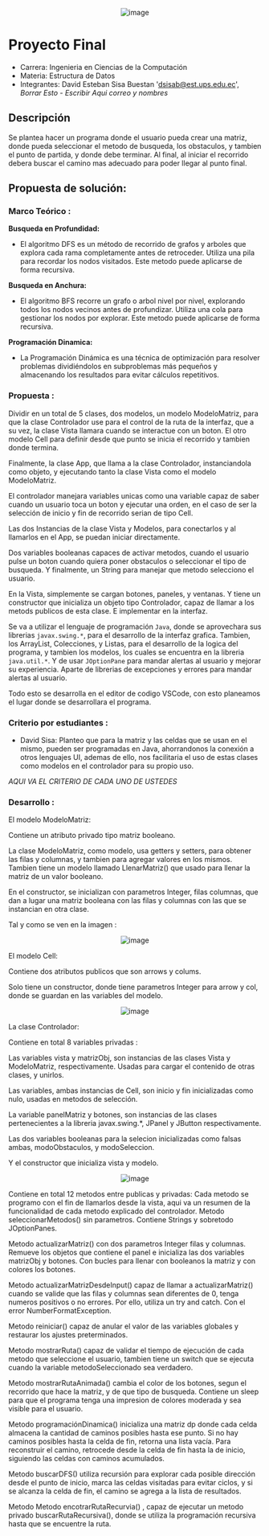 
<p align="center">
  <img src="https://github.com/user-attachments/assets/caa1a648-f9f1-4327-a500-68c62f8420ea" alt="image">
</p>
<h1 aling = "center" >
  Proyecto Final
</h1>

- Carrera: Ingenieria en Ciencias de la Computación
- Materia: Estructura de Datos
- Integrantes: David Esteban Sisa Buestan  'dsisab@est.ups.edu.ec', *Borrar Esto - Escribir Aqui correo y nombres*

## Descripción
 Se plantea hacer un programa donde el usuario pueda crear una matriz, donde pueda seleccionar el metodo de busqueda, los
obstaculos, y tambien el punto de partida, y donde debe terminar. Al final, al iniciar el recorrido debera buscar el 
camino mas adecuado para poder llegar al punto final.

## Propuesta de solución: 
### Marco Teórico : 

**Busqueda en Profundidad:**

- El algoritmo DFS es un método de recorrido de grafos y arboles que explora cada rama completamente antes de retroceder. Utiliza una pila para recordar los nodos visitados.
Este metodo puede aplicarse de forma recursiva.

**Busqueda en Anchura:**

- El algoritmo BFS  recorre un grafo o arbol nivel por nivel, explorando todos los nodos vecinos antes de profundizar. Utiliza una cola para gestionar los nodos por explorar.
Este metodo puede aplicarse de forma recursiva.

__Programación Dinamica:__

 - La Programación Dinámica es una técnica de optimización para resolver problemas dividiéndolos en subproblemas más pequeños y almacenando los resultados para evitar cálculos repetitivos.

### Propuesta  :

Dividir en un total de 5 clases, dos modelos, un modelo ModeloMatriz, para que la clase Controlador use para el control de la ruta de la interfaz, que a su vez, la clase Vista llamara cuando se 
interactue con un boton. El otro modelo Cell para definir desde que punto se inicia el recorrido y tambien donde termina.

Finalmente, la clase App, que llama a la clase Controlador, instanciandola como objeto, y ejecutando tanto la clase Vista como el modelo ModeloMatriz.

El controlador manejara variables unicas como una variable capaz de saber cuando un usuario toca un boton y ejecutar una orden, en el caso de ser la selección de inicio y fin de recorrido serian 
de tipo Cell.

Las dos Instancias de la clase Vista y Modelos, para conectarlos y al llamarlos en el App, se puedan iniciar directamente.

Dos variables booleanas capaces de activar metodos, cuando el usuario pulse un boton cuando quiera poner obstaculos o seleccionar el tipo de busqueda. Y finalmente, un String para manejar que metodo
selecciono el usuario.

En la Vista, simplemente se cargan botones, paneles, y ventanas. Y tiene un constructor que inicializa un objeto tipo Controlador, capaz de llamar a los metods publicos de esta clase. E implementar
en la interfaz.



Se va a utilizar el lenguaje de programación `Java`, donde se aprovechara sus librerias `javax.swing.*`, para el desarrollo de la interfaz grafica. Tambien, los ArrayList, Colecciones, y Listas,
para el desarrollo de la logica del programa, y tambien los modelos, los cuales se encuentra en la libreria `java.util.*`. Y de usar `JOptionPane` para mandar alertas al usuario y mejorar su experiencia.
Aparte de librerias de excepciones y errores para mandar alertas al usuario.

Todo esto se desarrolla en el editor de codigo VSCode, con esto planeamos el lugar donde se desarrollara el programa.

### Criterio por estudiantes :
- David Sisa: Planteo que para la matriz y las celdas que se usan en el mismo, pueden ser programadas en Java, ahorrandonos la conexión a otros lenguajes UI, ademas de ello, nos facilitaria el uso
de estas clases como modelos en el controlador para su propio uso.

*AQUI VA EL CRITERIO DE CADA UNO DE USTEDES*

### Desarrollo :
  El modelo ModeloMatriz: 
  
  Contiene un atributo privado tipo matriz booleano.
  
  La clase ModeloMatriz, como modelo, usa getters y setters, para obtener las filas y columnas, y tambien para agregar valores en los mismos.
  Tambien tiene un modelo llamado LlenarMatriz() que usado para llenar la matriz de un valor booleano.
  
  En el constructor, se inicializan con parametros Integer, filas columnas,  que dan a lugar una matriz booleana con las filas y columnas con las 
  que se instancian en otra clase.
  
  Tal y como se ven en la imagen :


<p align="center">
  <img src="https://github.com/user-attachments/assets/8787be79-4302-4a85-8b53-59f10e5455ad" alt="image">
</p>

  El modelo Cell:

  Contiene dos atributos publicos que son arrows y colums.

  Solo tiene un constructor, donde tiene parametros Integer para arrow y col, donde se guardan en las variables del modelo.

<p align="center">
  <img src="https://github.com/user-attachments/assets/5a3fe024-d213-4c32-99fd-811ad34f702c" alt="image">
</p>
  La clase Controlador:

  Contiene en total 8 variables privadas :
  
  Las variables vista y matrizObj, son instancias de las clases Vista y ModeloMatriz, respectivamente. Usadas para cargar el contenido de otras clases, y unirlos.
  
  Las variables, ambas instancias de Cell, son inicio y fin inicializadas como nulo, usadas en metodos de selección.
  
  La variable panelMatriz y botones, son instancias de las clases pertenecientes a la libreria javax.swing.*, JPanel y JButton respectivamente.
  
  Las dos variables booleanas para la selecion inicializadas como falsas ambas, modoObstaculos, y modoSeleccion.

  Y el constructor que inicializa vista y modelo.
  
<p align="center">
  <img src="https://github.com/user-attachments/assets/9239f166-6067-46ec-baab-9a67800126e4" alt="image">
</p>

  Contiene en total 12 metodos entre publicas y privadas:
  Cada metodo se programo con el fin de llamarlos desde la vista, aqui va un resumen de la funcionalidad de cada metodo explicado del controlador.
  Metodo  seleccionarMetodos() sin parametros. Contiene Strings y sobretodo JOptionPanes.

  Metodo  actualizarMatriz() con dos parametros Integer filas y columnas. Remueve los objetos que contiene el panel e inicializa las dos variables matrizObj y botones.
  Con bucles para llenar con booleanos la matriz y con colores los botones.

  Metodo  actualizarMatrizDesdeInput() capaz de llamar a actualizarMatriz() cuando se valide que las filas y columnas sean diferentes de 0, tenga numeros positivos o  no errores.
  Por ello, utiliza un try and catch. Con el error NumberFormatException.

  Metodo reiniciar() capaz de anular el valor de las variables globales y restaurar los ajustes preterminados. 


  Metodo  mostrarRuta() capaz de validar el tiempo de ejecución de cada metodo que seleccione el usuario, tambien tiene un switch que se ejecuta cuando la variable metodoSeleccionado
  sea verdadero.

  Metodo  mostrarRutaAnimada() cambia el color de los botones, segun el recorrido que hace la matriz, y de que tipo de busqueda. Contiene un sleep para que el programa tenga una 
  impresion de colores moderada y sea visible para el usuario.

  Metodo programaciónDinamica() inicializa una matriz dp donde cada celda almacena la cantidad de caminos posibles hasta ese punto. Si no hay caminos posibles hasta la celda de fin, retorna una lista vacía.
  Para reconstruir el camino, retrocede desde la celda de fin hasta la de inicio, siguiendo las celdas con caminos acumulados.

  Metodo buscarDFS() utiliza recursión para explorar cada posible dirección desde el punto de inicio, marca las celdas visitadas para evitar ciclos, y si  se alcanza la celda de fin, el camino se agrega a la       lista de resultados.

  Metodo 
  Metodo encotrarRutaRecurvia() , capaz de ejecutar un metodo privado buscarRutaRecursiva(), donde se utiliza la programación recursiva hasta que se encuentre
  la ruta.

  
  
  








  







